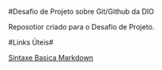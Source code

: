 #Desafio de Projeto sobre Git/Github da DIO

Reposotior criado para o Desafio de Projeto.

#Links Úteis#

[Sintaxe Basica Markdown](https://www.markdownguide.org/)

